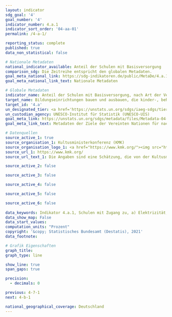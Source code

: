 ```yaml
---
layout: indicator    
sdg_goal: '4'    
goal_number: '4'    
indicator_number: 4.a.1    
indicator_sort_order: '04-aa-01'    
permalink: /4-a-1/    

reporting_status: complete    
published: true    
data_non_statistical: false    

# Nationale Metadaten    
national_indicator_available: Anteil der Schulen mit Basisversorgung    
comparison_sdg: Die Zeitreihe entspricht den globalen Metadaten.    
goal_meta_national_link: https://sdg-indikatoren.de/public/MetaDe/4.a.1.pdf    
goal_meta_national_link_text: Nationale Metadaten    

# Globale Metadaten    
indicator_name: Anteil der Schulen mit Basisversorgung, nach Art der Versorgungsleistung    
target_name: Bildungseinrichtungen bauen und ausbauen, die kinder-, behinderten- und geschlechtergerecht sind und eine sichere, gewaltfreie, inklusive und effektive Lernumgebung für alle bieten    
target_id: '4.a'    
un_designated_tier: <a href='https://unstats.un.org/sdgs/iaeg-sdgs/tier-classification/' title='Klicken Sie hier um weitere Informationen zur UN-Tier-Klassifikation zu erhalten.'  target='_blank'>Tier I</a>    
un_custodian_agency: UNESCO-Institut für Statistik (UNESCO-UIS)    
goal_meta_link: https://unstats.un.org/sdgs/metadata/files/Metadata-04-0A-01.pdf    
goal_meta_link_text: Metadaten der Ziele der Vereinten Nationen für nachhaltige Entwicklung    

# Datenquellen
source_active_1: true
source_organisation_1: Kultusministerkonferenz (KMK)
source_organisation_logo_1: <a href="https://www.kmk.org/"><img src="https://g205sdgs.github.io/sdg-indicators/public/OrgImgDe/kmk.png" alt="Logo kmk" style="height:60px; width:148px"/></a>
source_url_1: https://www.kmk.org/
source_url_text_1: Die Angaben sind eine Schätzung, die von der Kultusministerkonferenz (KMK) bestätigt wurde

source_active_2: false

source_active_3: false

source_active_4: false

source_active_5: false

source_active_6: false
    
data_keywords: Indikator 4.a.1, Schulen mit Zugang zu, a) Elektrizität, b) Internet für pädagogische Zwecke, c) Computer für pädagogische Zwecke, d) Infrastruktur und Materialien für Studierende mit Behinderung, e) Trinkwasser, f) geschlechterspezifische, grundlegende sanitäre Anlagen, g) grundlegender Ausstattung zum Händewaschen (gemäß der WASH Indikator-Definition), Organisation der Vereinten Nationen für Bildung, Wissenschaft und Kultur - Statistische Behörde (UNESCO-UIS), Kultusministerkonferenz    
data_show_map: False    
data_start_values:     
computation_units: "Prozent"    
copyright: '&copy; Statistisches Bundesamt (Destatis), 2021'    
data_footnote:     

# Grafik Eigenschaften    
graph_title:     
graph_type: line    

show_line: true
span_gaps: true

precision:
  - decimals: 0    

previous: 4-7-1    
next: 4-b-1    

national_geographical_coverage: Deutschland    
---
```


<span></span>